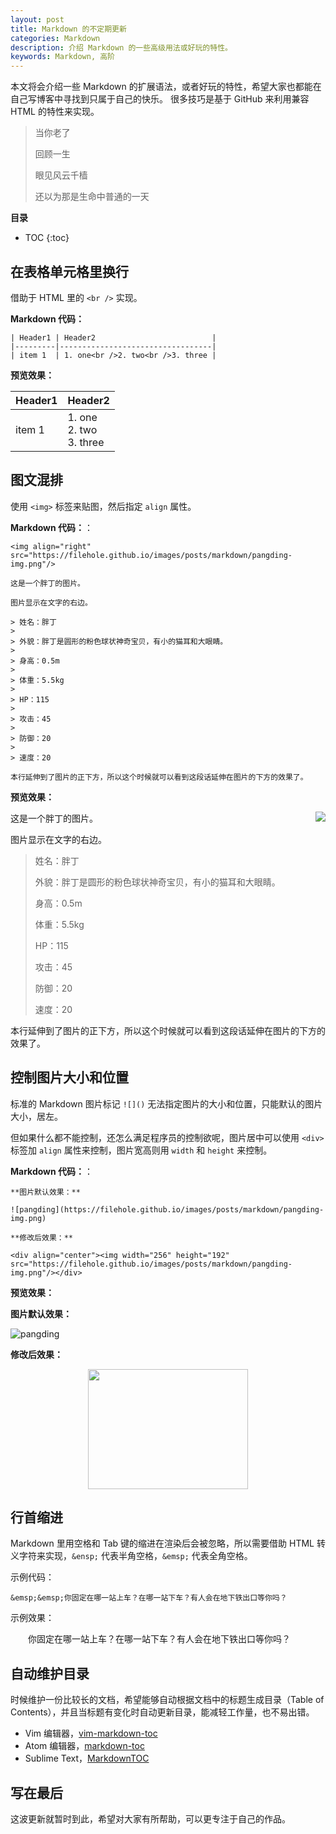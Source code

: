 ```yaml
---
layout: post
title: Markdown 的不定期更新
categories: Markdown
description: 介绍 Markdown 的一些高级用法或好玩的特性。
keywords: Markdown, 高阶
---
```


本文将会介绍一些 Markdown 的扩展语法，或者好玩的特性，希望大家也都能在自己写博客中寻找到只属于自己的快乐。
很多技巧是基于 GitHub 来利用兼容 HTML 的特性来实现。

> 当你老了
>
> 回顾一生
>
> 眼见风云千樯
>
> 还以为那是生命中普通的一天

**目录**

* TOC
{:toc}

## 在表格单元格里换行

借助于 HTML 里的 `<br />` 实现。

**Markdown 代码：**

```
| Header1 | Header2                          |
|---------|----------------------------------|
| item 1  | 1. one<br />2. two<br />3. three |
```

**预览效果：**

| Header1 | Header2                          |
|---------|----------------------------------|
| item 1  | 1. one<br />2. two<br />3. three |

## 图文混排

使用 `<img>` 标签来贴图，然后指定 `align` 属性。

**Markdown 代码：**：

```
<img align="right" src="https://filehole.github.io/images/posts/markdown/pangding-img.png"/>

这是一个胖丁的图片。

图片显示在文字的右边。

> 姓名：胖丁
>
> 外貌：胖丁是圆形的粉色球状神奇宝贝，有小的猫耳和大眼睛。
> 
> 身高：0.5m
>
> 体重：5.5kg
>
> HP：115
>
> 攻击：45
>
> 防御：20
>
> 速度：20

本行延伸到了图片的正下方，所以这个时候就可以看到这段话延伸在图片的下方的效果了。
```

**预览效果：**

<img align="right" src="https://filehole.github.io/images/posts/markdown/pangding-img.png"/>

这是一个胖丁的图片。

图片显示在文字的右边。

> 姓名：胖丁
>
> 外貌：胖丁是圆形的粉色球状神奇宝贝，有小的猫耳和大眼睛。
> 
> 身高：0.5m
>
> 体重：5.5kg
>
> HP：115
>
> 攻击：45
>
> 防御：20
>
> 速度：20

本行延伸到了图片的正下方，所以这个时候就可以看到这段话延伸在图片的下方的效果了。

## 控制图片大小和位置

标准的 Markdown 图片标记 `![]()` 无法指定图片的大小和位置，只能默认的图片大小，居左。

但如果什么都不能控制，还怎么满足程序员的控制欲呢，图片居中可以使用 `<div>` 标签加 `align` 属性来控制，图片宽高则用 `width` 和 `height` 来控制。

**Markdown 代码：**：

```
**图片默认效果：**

![pangding](https://filehole.github.io/images/posts/markdown/pangding-img.png)

**修改后效果：**

<div align="center"><img width="256" height="192" src="https://filehole.github.io/images/posts/markdown/pangding-img.png"/></div>
```

**预览效果：**

**图片默认效果：**

![pangding](https://filehole.github.io/images/posts/markdown/pangding-img.png)

**修改后效果：**

<div align="center"><img width="256" height="192" src="https://filehole.github.io/images/posts/markdown/pangding-img.png"/></div>

## 行首缩进

Markdown 里用空格和 Tab 键的缩进在渲染后会被忽略，所以需要借助 HTML 转义字符来实现，`&ensp;` 代表半角空格，`&emsp;` 代表全角空格。

示例代码：

```
&emsp;&emsp;你固定在哪一站上车？在哪一站下车？有人会在地下铁出口等你吗？
```

示例效果：

&emsp;&emsp;你固定在哪一站上车？在哪一站下车？有人会在地下铁出口等你吗？

## 自动维护目录

时候维护一份比较长的文档，希望能够自动根据文档中的标题生成目录（Table of Contents），并且当标题有变化时自动更新目录，能减轻工作量，也不易出错。

* Vim 编辑器，[vim-markdown-toc](https://github.com/mzlogin/vim-markdown-toc) 
* Atom 编辑器，[markdown-toc](https://atom.io/packages/markdown-toc) 
* Sublime Text，[MarkdownTOC](https://packagecontrol.io/packages/MarkdownTOC)

## 写在最后

这波更新就暂时到此，希望对大家有所帮助，可以更专注于自己的作品。
